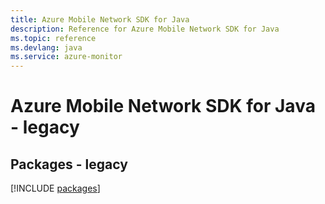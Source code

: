 ```yaml
---
title: Azure Mobile Network SDK for Java
description: Reference for Azure Mobile Network SDK for Java
ms.topic: reference
ms.devlang: java
ms.service: azure-monitor
---
```

# Azure Mobile Network SDK for Java - legacy
## Packages - legacy
[!INCLUDE [packages](mobile-network-index.md)]

